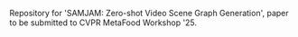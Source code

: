 Repository for 'SAMJAM: Zero-shot Video Scene Graph Generation', paper to be submitted to CVPR MetaFood Workshop '25.
